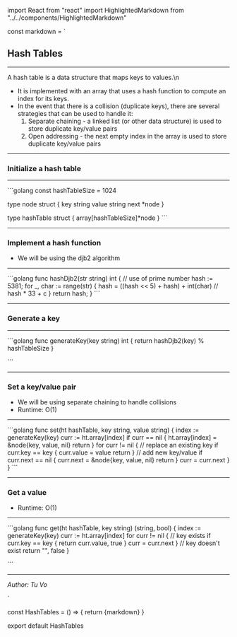 import React from "react"
import HighlightedMarkdown from "../../components/HighlightedMarkdown"

const markdown = `
## Hash Tables

---

A hash table is a data structure that maps keys to values.\n
- It is implemented with an array that uses a hash function to compute an index for its keys.
- In the event that there is a collision (duplicate keys), there are several strategies that can be used to handle it:
    1. Separate chaining - a linked list (or other data structure) is used to store duplicate key/value pairs
    2. Open addressing - the next empty index in the array is used to store duplicate key/value pairs

---

### Initialize a hash table

---

\`\`\`golang
const hashTableSize = 1024

type node struct {
    key string
    value string
    next *node
}

type hashTable struct {
    array[hashTableSize]*node
}
\`\`\`

---

### Implement a hash function
- We will be using the djb2 algorithm

---

\`\`\`golang
func hashDjb2(str string) int {
    // use of prime number
	hash := 5381;
    for _, char := range(str) {
        hash = ((hash << 5) + hash) + int(char) // hash * 33 + c
    }
	return hash;
}
\`\`\`

---

### Generate a key

---

\`\`\`golang
func generateKey(key string) int {
	return hashDjb2(key) % hashTableSize
}

\`\`\`

---

### Set a key/value pair
- We will be using separate chaining to handle collisions
- Runtime: O(1)

--- 

\`\`\`golang
func set(ht hashTable, key string, value string) {
    index := generateKey(key)
    curr := ht.array[index]
    if curr == nil {
        ht.array[index] = &node{key, value, nil}
        return
    }
    for curr != nil {
        // replace an existing key
        if curr.key == key {
            curr.value = value
            return
        }
        // add new key/value
        if curr.next == nil {
            curr.next = &node{key, value, nil}
            return
        }
        curr = curr.next
    }
}
\`\`\`

---

### Get a value
- Runtime: O(1)

---

\`\`\`golang
func get(ht hashTable, key string) (string, bool) {
    index := generateKey(key)
    curr := ht.array[index]
    for curr != nil {
        // key exists
        if curr.key == key {
            return curr.value, true
        }
        curr = curr.next
    }
    // key doesn't exist
    return "", false
}

\`\`\`

---

_Author: Tu Vo_

`

const HashTables = () => {
  return <HighlightedMarkdown>{markdown}</HighlightedMarkdown>
}

export default HashTables
